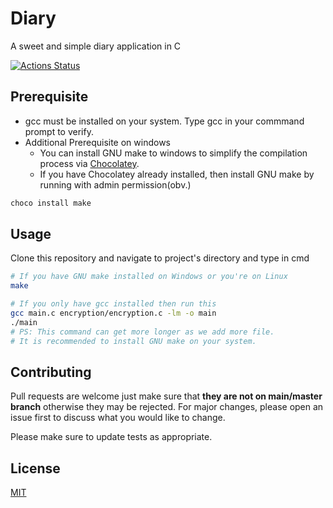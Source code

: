 # Diary

A sweet and simple diary application in C

[![Actions Status](https://github.com/whoanuragverma/diary/workflows/Compile_Check/badge.svg)](https://github.com/whoanuragverma/diary/actions)

## Prerequisite

-   gcc must be installed on your system. Type gcc in your commmand prompt to verify.
-   Additional Prerequisite on windows
    -   You can install GNU make to windows to simplify the compilation process via [Chocolatey](https://chocolatey.org/install).
    -   If you have Chocolatey already installed, then install GNU make by running with admin permission(obv.)

```bash
choco install make
```

## Usage

Clone this repository and navigate to project's directory and type in cmd

```bash
# If you have GNU make installed on Windows or you're on Linux
make

# If you only have gcc installed then run this
gcc main.c encryption/encryption.c -lm -o main
./main
# PS: This command can get more longer as we add more file.
# It is recommended to install GNU make on your system.
```

## Contributing

Pull requests are welcome just make sure that **they are not on main/master branch** otherwise they may be rejected. For major changes, please open an issue first to discuss what you would like to change.

Please make sure to update tests as appropriate.

## License

[MIT](https://choosealicense.com/licenses/mit/)
